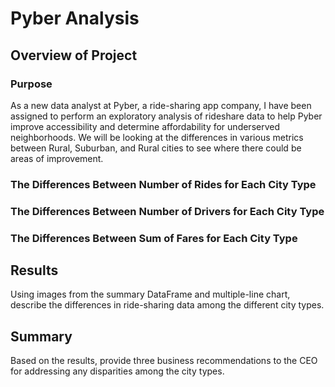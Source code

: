 # Pyber Analysis

## Overview of Project
### Purpose
As a new data analyst at Pyber, a ride-sharing app company, I have been assigned to perform an exploratory analysis of rideshare data to help Pyber improve accessibility and determine affordability for underserved neighborhoods. We will be looking at the differences in various metrics between Rural, Suburban, and Rural cities to see where there could be areas of improvement.

### The Differences Between Number of Rides for Each City Type

### The Differences Between Number of Drivers for Each City Type

### The Differences Between Sum of Fares for Each City Type

## Results
Using images from the summary DataFrame and multiple-line chart, describe the differences in ride-sharing data among the different city types.

## Summary
Based on the results, provide three business recommendations to the CEO for addressing any disparities among the city types.
